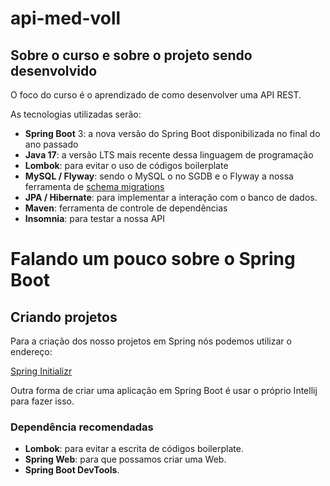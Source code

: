 # api-med-voll

## Sobre o curso e sobre o projeto sendo desenvolvido
O foco do curso é o aprendizado de como desenvolver uma API REST.

As tecnologias utilizadas serão:

- **Spring Boot** 3: a nova versão do Spring Boot disponibilizada no final do ano passado
- **Java 17**: a versão LTS mais recente dessa linguagem de programação
- **Lombok**: para evitar o uso de códigos boilerplate
- **MySQL / Flyway**: sendo o MySQL o no SGDB e o Flyway a nossa ferramenta de [schema migrations](https://www.cloudbees.com/blog/database-migration)
- **JPA / Hibernate**: para implementar a interação com o banco de dados.
- **Maven**: ferramenta de controle de dependências
- **Insomnia**: para testar a nossa API

# Falando um pouco sobre o Spring Boot

## Criando projetos

Para a criação dos nosso projetos em Spring nós podemos utilizar o endereço:

[Spring Initializr](https://start.spring.io/)

Outra forma de criar uma aplicação em Spring Boot é usar o próprio Intellij para fazer isso.

### Dependência recomendadas

- **Lombok**: para evitar a escrita de códigos boilerplate.
- **Spring Web**: para que possamos criar uma Web.
- **Spring Boot DevTools**.